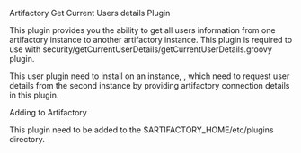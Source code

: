 Artifactory Get Current Users details Plugin


This plugin provides you the ability to get all users information from one artifactory instance to another artifactory instance. This plugin is required to use with security/getCurrentUserDetails/getCurrentUserDetails.groovy plugin.

This user plugin need to install on an instance, , which need to request user details from the second instance by providing artifactory connection details in this plugin.

Adding to Artifactory


This plugin need to be added to the $ARTIFACTORY_HOME/etc/plugins directory.
